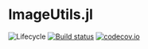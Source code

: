 # ImageUtils.jl

![Lifecycle](https://img.shields.io/badge/lifecycle-experimental-orange.svg)<!--
![Lifecycle](https://img.shields.io/badge/lifecycle-maturing-blue.svg)
![Lifecycle](https://img.shields.io/badge/lifecycle-stable-green.svg)
![Lifecycle](https://img.shields.io/badge/lifecycle-retired-orange.svg)
![Lifecycle](https://img.shields.io/badge/lifecycle-archived-red.svg)
![Lifecycle](https://img.shields.io/badge/lifecycle-dormant-blue.svg) -->
[![Build status](https://github.com/tknopp/ImageUtils.jl/workflows/CI/badge.svg)](https://github.com/tknopp/ImageUtils.jl/actions)
[![codecov.io](http://codecov.io/github/tknopp/ImageUtils.jl/coverage.svg?branch=master)](http://codecov.io/github/tknopp/ImageUtils.jl?branch=master)
